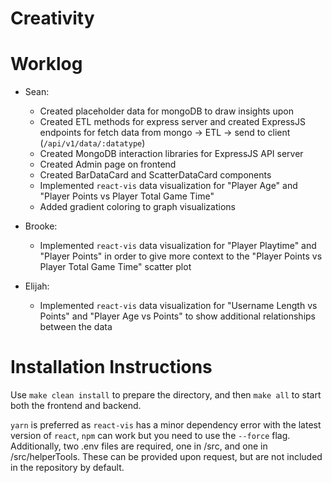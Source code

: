 # Creativity

# Worklog
- Sean:
	- Created placeholder data for mongoDB to draw insights upon
	- Created ETL methods for express server and created ExpressJS endpoints for fetch data from mongo -> ETL -> send to client (`/api/v1/data/:datatype`)
	- Created MongoDB interaction libraries for ExpressJS API server
	- Created Admin page on frontend
	- Created BarDataCard and ScatterDataCard components
	- Implemented `react-vis` data visualization for "Player Age" and "Player Points vs Player Total Game Time"
	- Added gradient coloring to graph visualizations

- Brooke: 
	- Implemented `react-vis` data visualization for "Player Playtime" and "Player Points" in order to give more context to the "Player Points vs Player Total Game Time" scatter plot

- Elijah: 
  - Implemented `react-vis` data visualization for "Username Length vs Points" and "Player Age vs Points" to show additional relationships between the data

# Installation Instructions

Use `make clean install` to prepare the directory, and then
`make all` to start both the frontend and backend.

`yarn` is preferred as `react-vis` has a minor dependency error with the latest version of `react`, `npm` can work but you need to use the `--force` flag. Additionally, two .env files are required, one in /src, and one in /src/helperTools. These can be provided upon request, but are not included in the repository by default.